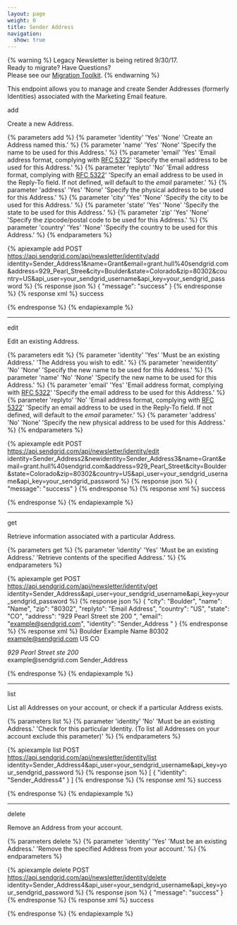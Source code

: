 ```yaml
---
layout: page
weight: 0
title: Sender Address
navigation:
  show: true
---
```

{% warning %}
Legacy Newsletter is being retired 9/30/17.<br />
Ready to migrate? Have Questions?<br />
Please see our [Migration Toolkit]({{root_url}}/User_Guide/Legacy_Newsletter/Legacy_Newsletter_Migration/index.html).
{% endwarning %}

This endpoint allows you to manage and create Sender Addresses (formerly Identities) associated with the Marketing Email feature.

<page-anchor el="h2">
add
</page-anchor>

Create a new Address.


{% parameters add %}
 {% parameter 'identity' 'Yes' 'None' 'Create an Address named this.' %}
 {% parameter 'name' 'Yes' 'None' 'Specify the name to be used for this Address.' %}
 {% parameter 'email' 'Yes' 'Email address format, complying with [RFC 5322](http://tools.ietf.org/html/rfc5322)' 'Specify the email address to be used for this Address.' %}
 {% parameter 'replyto' 'No' 'Email address format, complying with [RFC 5322](http://tools.ietf.org/html/rfc5322)' 'Specify an email address to be used in the Reply-To field. If not defined, will default to the *email* parameter.' %}
 {% parameter 'address' 'Yes' 'None' 'Specify the physical address to be used for this Address.' %}
 {% parameter 'city' 'Yes' 'None' 'Specify the city to be used for this Address.' %}
 {% parameter 'state' 'Yes' 'None' 'Specify the state to be used for this Address.' %}
 {% parameter 'zip' 'Yes' 'None' 'Specify the zipcode/postal code to be used for this Address.' %}
 {% parameter 'country' 'Yes' 'None' 'Specify the country to be used for this Address.' %}
{% endparameters %}


{% apiexample add POST https://api.sendgrid.com/api/newsletter/identity/add identity=Sender_Address1&name=Grant&email=grant.hull%40sendgrid.com&address=929_Pearl_Stree&city=Boulder&state=Colorado&zip=80302&country=US&api_user=your_sendgrid_username&api_key=your_sendgrid_password %}
  {% response json %}
{
  "message": "success"
}
  {% endresponse %}
  {% response xml %}
<result>
   <message>success</message>
</result>

  {% endresponse %}
{% endapiexample %}

* * * * *

<page-anchor el="h2">
edit
</page-anchor>

Edit an existing Address.


{% parameters edit %}
 {% parameter 'identity' 'Yes' 'Must be an existing Address.' 'The Address you wish to edit.' %}
 {% parameter 'newidentity' 'No' 'None' 'Specify the new name to be used for this Address.' %}
 {% parameter 'name' 'No' 'None' 'Specify the new name to be used for this Address.' %}
 {% parameter 'email' 'Yes' 'Email address format, complying with [RFC 5322](http://tools.ietf.org/html/rfc5322)' 'Specify the email address to be used for this Address.' %}
 {% parameter 'replyto' 'No' 'Email address format, complying with [RFC 5322](http://tools.ietf.org/html/rfc5322)' 'Specify an email address to be used in the Reply-To field. If not defined, will default to the *email* parameter.' %}
 {% parameter 'address' 'No' 'None' 'Specify the new physical address to be used for this Address.' %}
{% endparameters %}


{% apiexample edit POST https://api.sendgrid.com/api/newsletter/identity/edit identity=Sender_Address2&newidentity=Sender_Address3&name=Grant&email=grant.hull%40sendgrid.com&address=929_Pearl_Street&city=Boulder&state=Colorado&zip=80302&country=US&api_user=your_sendgrid_username&api_key=your_sendgrid_password %}
  {% response json %}
{
  "message": "success"
}
  {% endresponse %}
  {% response xml %}
<result>
   <message>success</message>
</result>

  {% endresponse %}
{% endapiexample %}

* * * * *

<page-anchor el="h2">
get
</page-anchor>

Retrieve information associated with a particular Address.


{% parameters get %}
 {% parameter 'identity' 'Yes' 'Must be an existing Address.' 'Retrieve contents of the specified Address.' %}
{% endparameters %}


{% apiexample get POST https://api.sendgrid.com/api/newsletter/identity/get identity=Sender_Address&api_user=your_sendgrid_username&api_key=your_sendgrid_password %}
  {% response json %}
{
  "city": "Boulder",
  "name": "Name",
  "zip": "80302",
  "replyto": "Email Address",
  "country": "US",
  "state": "CO",
  "address": "929 Pearl Street ste 200 ",
  "email": "example@sendgrid.com",
  "identity": "Sender_Address "
}
  {% endresponse %}
  {% response xml %}
<identity>
   <city>Boulder</city>
   <name>Example Name</name>
   <zip>80302</zip>
   <replyto>example@sendgrid.com</replyto>
   <country>US</country>
   <state>CO</state>
   <address>
929 Pearl Street ste 200

</address>
   <email>example@sendgrid.com</email>
   <identity>Sender_Address </identity>
</identity>

  {% endresponse %}
{% endapiexample %}

* * * * *

<page-anchor el="h2">
list
</page-anchor>

List all Addresses on your account, or check if a particular Address exists.


{% parameters list %}
 {% parameter 'identity' 'No' 'Must be an existing Address.' 'Check for this particular Identity. (To list all Addresses on your account exclude this parameter)' %}
{% endparameters %}


{% apiexample list POST https://api.sendgrid.com/api/newsletter/identity/list identity=Sender_Address4&api_user=your_sendgrid_username&api_key=your_sendgrid_password %}
  {% response json %}
[
  {
    "identity": "Sender_Address4"
  }
]
  {% endresponse %}
  {% response xml %}
<result>
   <message>success</message>
</result>

  {% endresponse %}
{% endapiexample %}

* * * * *

<page-anchor el="h2">
delete
</page-anchor>

Remove an Address from your account.


{% parameters delete %}
 {% parameter 'identity' 'Yes' 'Must be an existing Address.' 'Remove the specified Address from your account.' %}
{% endparameters %}


{% apiexample delete POST https://api.sendgrid.com/api/newsletter/identity/delete identity=Sender_Address4&api_user=your_sendgrid_username&api_key=your_sendgrid_password %}
  {% response json %}
{
  "message": "success"
}
  {% endresponse %}
  {% response xml %}
<result>
   <message>success</message>
</result>

  {% endresponse %}
{% endapiexample %}

